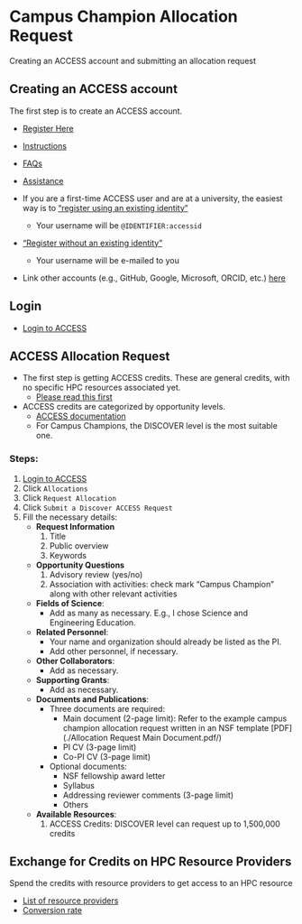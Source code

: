 # Campus Champion Allocation Request

Creating an ACCESS account and submitting an allocation request

## Creating an ACCESS account

The first step is to create an ACCESS account.

- [Register Here](https://identity.access-ci.org/new-user)
- [Instructions](https://identity.access-ci.org/)
- [FAQs](https://identity.access-ci.org/faq)
- [Assistance](https://support.access-ci.org/form/account-assistance)

- If you are a first-time ACCESS user and are at a university, the easiest way is to [“register using an existing identity”](https://identity.access-ci.org/new-user-federated)
    - Your username will be `@IDENTIFIER:accessid`
- [“Register without an existing identity”](https://identity.access-ci.org/new-user-direct)
    - Your username will be e-mailed to you
- Link other accounts (e.g., GitHub, Google, Microsoft, ORCID, etc.) [here](https://identity.access-ci.org/id-linking)

## Login

- [Login to ACCESS](https://registry.access-ci.org/registry/)

## ACCESS Allocation Request

- The first step is getting ACCESS credits. These are general credits, with no specific HPC resources associated yet.
    - [Please read this first](https://access-ci.atlassian.net/wiki/spaces/ACCESSdocumentation/pages/135954433/Get+started)
- ACCESS credits are categorized by opportunity levels.
    - [ACCESS documentation](https://access-ci.atlassian.net/wiki/spaces/ACCESSdocumentation/pages/129142899/Prepare+requests)
    - For Campus Champions, the DISCOVER level is the most suitable one.

### Steps:

1. [Login to ACCESS](https://registry.access-ci.org/registry/)
2. Click `Allocations`
3. Click `Request Allocation`
4. Click `Submit a Discover ACCESS Request`
5. Fill the necessary details:
    - **Request Information**
        1. Title
        2. Public overview
        3. Keywords
    - **Opportunity Questions**
        1. Advisory review (yes/no)
        2. Association with activities: check mark “Campus Champion” along with other relevant activities
    - **Fields of Science**:
        - Add as many as necessary. E.g., I chose Science and Engineering Education.
    - **Related Personnel**:
        - Your name and organization should already be listed as the PI.
        - Add other personnel, if necessary.
    - **Other Collaborators**:
        - Add as necessary.
    - **Supporting Grants**:
        - Add as necessary.
    - **Documents and Publications**:
        - Three documents are required:
            - Main document (2-page limit): Refer to the example campus champion allocation request written in an NSF template [PDF](./Allocation Request Main Document.pdf/)
            - PI CV (3-page limit)
            - Co-PI CV (3-page limit)
        - Optional documents:
            - NSF fellowship award letter
            - Syllabus
            - Addressing reviewer comments (3-page limit)
            - Others
    - **Available Resources**:
        1. ACCESS Credits: DISCOVER level can request up to 1,500,000 credits

## Exchange for Credits on HPC Resource Providers

Spend the credits with resource providers to get access to an HPC resource
- [List of resource providers](https://allocations.access-ci.org/resources)
- [Conversion rate](https://allocations.access-ci.org/exchange_calculator)
